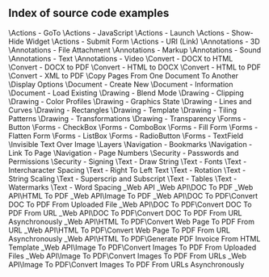 ## Index of source code examples


\Actions - GoTo
\Actions - JavaScript
\Actions - Launch
\Actions - Show-Hide Widget
\Actions - Submit Form
\Actions - URI (Link)
\Annotations - 3D
\Annotations - File Attachment
\Annotations - Markup
\Annotations - Sound
\Annotations - Text
\Annotations - Video
\Convert - DOCX to HTML
\Convert - DOCX to PDF
\Convert - HTML to DOCX
\Convert - HTML to PDF
\Convert - XML to PDF
\Copy Pages From One Document To Another
\Display Options
\Document - Create New
\Document - Information
\Document - Load Existing
\Drawing - Blend Mode
\Drawing - Clipping
\Drawing - Color Profiles
\Drawing - Graphics State
\Drawing - Lines and Curves
\Drawing - Rectangles
\Drawing - Template
\Drawing - Tiling Patterns
\Drawing - Transformations
\Drawing - Transparency
\Forms - Button
\Forms - CheckBox
\Forms - ComboBox
\Forms - Fill Form
\Forms - Flatten Form
\Forms - ListBox
\Forms - RadioButton
\Forms - TextField
\Invisible Text Over Image
\Layers
\Navigation - Bookmarks
\Navigation - Link To Page
\Navigation - Page Numbers
\Security - Passwords and Permissions
\Security - Signing
\Text - Draw String
\Text - Fonts
\Text - Intercharacter Spacing
\Text - Right To Left Text
\Text - Rotation
\Text - String Scaling
\Text - Superscrip and Subscript
\Text - Tables
\Text - Watermarks
\Text - Word Spacing
\_Web API
\_Web API\DOC To PDF
\_Web API\HTML To PDF
\_Web API\Image To PDF
\_Web API\DOC To PDF\Convert DOC To PDF From Uploaded File
\_Web API\DOC To PDF\Convert DOC To PDF From URL
\_Web API\DOC To PDF\Convert DOC To PDF From URL Asynchronously
\_Web API\HTML To PDF\Convert Web Page To PDF From URL
\_Web API\HTML To PDF\Convert Web Page To PDF From URL Asynchronously
\_Web API\HTML To PDF\Generate PDF Invoice From HTML Template
\_Web API\Image To PDF\Convert Images To PDF From Uploaded Files
\_Web API\Image To PDF\Convert Images To PDF From URLs
\_Web API\Image To PDF\Convert Images To PDF From URLs Asynchronously
